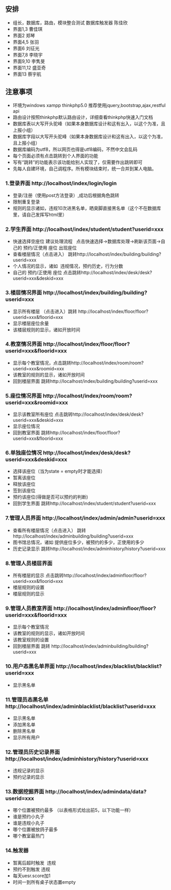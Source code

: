 ## 安排
- 组长，数据库，路由，模块整合测试 数据库触发器 陈佳欣 
- 界面1,3 曹佳琪 
- 界面2 郑琴 
- 界面4,5 张羽 
- 界面6 刘征光 
- 界面7,8 李晓宇 
- 界面9,10 李隽旻 
- 界面11,12 盛亚奇 
- 界面13 蔡宇航
## 注意事项
- 环境为windows xampp thinkphp5.0 推荐使用jquery,bootstrap,ajax,restful api
- 路由设计按照thinkphp默认路由设计，详细查看thinkphp快速入门文档
- 数据库表以大写开头驼峰（如果本身数据库设计和这有出入，以这个为准，且上报小组）
- 数据库字段以大写开头驼峰（如果本身数据库设计和这有出入，以这个为准，且上报小组）
- 数据库编码为utf8，所以网页也得是utf8编码，不然中文会乱码
- 每个页面必须有点击跳转到个人界面的功能
- 写有“跳转”的功能表示该功能给别人实现了，仅需要作出跳转即可
- 先每人自建环境，自己调程序。所有模块结束时，统一合并到某人电脑。
### 1.登录界面 http://localhost/index/login/login
- 登录/注册（使用post方法登录）,成功后根据角色跳转
- 限制重复登录
- 规则的显示诸如，违规10次进黑名单，晒臭脚直接黑名单（这个不在数据库里，请自己发挥写html里）
### 2.学生界面 http://localhost/index/student/student?userid=xxx
- 快速选择空座位 建议处理流程   点击快速选择->数据库处理->刷新该页面->自己的 预约/正使用 座位 出现座位
- 查看楼层情况（点击进入） 跳转http://localhost/index/building/building?userid=xxx
- 个人情况的显示，诸如  违规情况，预约历史，行为分数
- 自己的 预约/正使用 座位 点击跳转http://localhost/index/desk/desk?userid=xxx&deskid=xxx
### 3.楼层情况界面 http://localhost/index/building/building?userid=xxx
- 显示所有楼层 （点击进入）跳转 http://localhost/index/floor/floor?userid=xxx&floorid=xxx
- 显示楼层座位余量
- 该楼层规则的显示，诸如开放时间
### 4.教室情况界面 http://localhost/index/floor/floor?userid=xxx&floorid=xxx
- 显示每个教室情况，点击跳转http://localhost/index/room/room?userid=xxx&roomid=xxx
- 该教室的规则的显示，诸如开放时间
- 回到楼层界面 跳转http://localhost/index/building/building?userid=xxx
### 5.座位情况界面 http://localhost/index/room/room?userid=xxx&roomid=xxx
- 显示该教室所有座位 点击跳转http://localhost/index/desk/desk?userid=xxx&deskid=xxx
- 显示座位情况
- 回到教室界面 跳转http://localhost/index/floor/floor?userid=xxx&floorid=xxx
### 6.单独座位情况 http://localhost/index/desk/desk?userid=xxx&deskid=xxx
- 选择该座位（当为state = empty时才能选择）
- 暂离该座位 
- 释放该座位
- 签到该座位
- 预约该座位(得做是否可以预约的判断)
- 回到学生界面 跳转http://localhost/index/student/student?userid=xxx
### 7.管理人员界面 http://localhost/index/admin/admin?userid=xxx
- 查看所有楼层情况（点击进入） 跳转http://localhost/index/adminbuilding/building?userid=xxx
- 图书馆总情况，诸如 提供座位多少，被预约的多少，正使用的多少
- 历史记录显示 跳转http://localhost/index/adminhistory/history?userid=xxx
### 8.管理人员楼层界面
- 所有楼层的显示 点击跳转http://localhost/index/adminfloor/floor?userid=xxx&floorid=xxx
- 楼层规则的设置
- 楼层规则的显示
### 9.管理人员教室界面 http://localhost/index/adminfloor/floor?userid=xxx&floorid=xxx
- 显示每个教室情况
- 该教室的规则的显示，诸如开放时间
- 该教室规则的设置
- 回到楼层界面 跳转 http://localhost/index/adminbuilding/building?userid=xxx
### 10.用户态黑名单界面 http://localhost/index/blacklist/blacklist?userid=xxx
- 显示黑名单
### 11.管理员态黑名单 http://localhost/index/adminblacklist/blacklist?userid=xxx
- 显示黑名单
- 添加黑名单
- 删除黑名单
- 显示所有用户
### 12.管理员历史记录界面 http://localhost/index/adminhistory/history?userid=xxx
- 违规记录的显示
- 预约记录的显示
### 13.数据挖掘界面 http://localhost/index/admindata/data?userid=xxx
- 哪个位置被预约最多 （以表格形式给出前5，以下功能一样）
- 谁是预约小丸子
- 谁是违规小丸子
- 哪个位置被放鸽子最多
- 哪个教室最热门
### 14.触发器
- 暂离后超时触发  违规
- 预约不到触发 违规
- 每天uesr.score加1
- 时间一到所有桌子状态置empty
